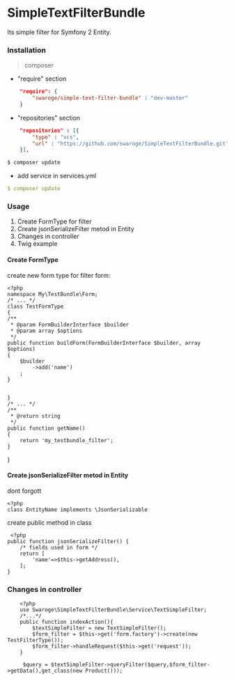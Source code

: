 SimpleTextFilterBundle
======================
Its simple filter for Symfony 2 Entity.

### Installation

> composer
* "require" section 
```json
    "require": {
        "swaroge/simple-text-filter-bundle" : "dev-master"
    }
```
* "repositories" section
```json
    "repositories" : [{
        "type" : "vcs",
        "url" : "https://github.com/swaroge/SimpleTextFilterBundle.git"
    }],
```
``` bash
$ composer update
```
* add service in services.yml
``` yml
$ composer update
```
### Usage
1. Create FormType for filter
2. Create jsonSerializeFilter metod in Entity
3. Changes in controller
4. Twig example

#### Create FormType 
  create new form type for filter form:

    <?php
    namespace My\TestBundle\Form;
    /* ... */
    class TestFormType 
    {
    /**
     * @param FormBuilderInterface $builder
     * @param array $options
     */
    public function buildForm(FormBuilderInterface $builder, array $options)
    {
        $builder
            ->add('name')
        ;
    }
    
  
    }
    /* ... */
    /**
     * @return string
     */
    public function getName()
    {
        return 'my_testbundle_filter';
    }
}
    
#### Create jsonSerializeFilter metod in Entity
dont forgott

    <?php
    class EntityName implements \JsonSerializable
create public method in class

     <?php
    public function jsonSerializeFilter() {
        /* fields used in form */
        return [
            'name'=>$this->getAddress(),
        ];
    }
    
### Changes in controller    
        <?php
        use Swaroge\SimpleTextFilterBundle\Service\TextSimpleFilter;
        /*...*/
        public function indexAction(){
            $textSimpleFilter = new TextSimpleFilter();
            $form_filter = $this->get('form.factory')->create(new TestFilterType());
            $form_filter->handleRequest($this->get('request'));
        }
        
         $query = $textSimpleFilter->queryFilter($query,$form_filter->getData(),get_class(new Product()));